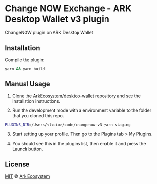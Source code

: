 # Change NOW Exchange - ARK Desktop Wallet v3 plugin

ChangeNOW plugin on ARK Desktop Wallet

## Installation

Compile the plugin:

```bash
yarn && yarn build
```

## Manual Usage

1. Clone the [ArkEcosystem/desktop-wallet](https://github.com/ArkEcosystem/desktop-wallet) repository and see the installation instructions.

2. Run the development mode with a environment variable to the folder that you cloned this repo.

```bash
PLUGINS_DIR=/Users/<lucio>/code/changenow-v3 yarn staging
```

3. Start setting up your profile. Then go to the Plugins tab > My Plugins.

4. You should see this in the plugins list, then enable it and press the Launch button.

## License

[MIT](LICENSE) © [Ark Ecosystem](https://ark.io/)
